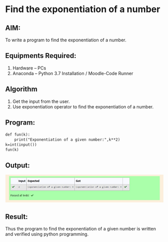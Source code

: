 # Find the exponentiation of a number

## AIM:
To write a program to find the exponentiation of a number.

## Equipments Required:
1. Hardware – PCs
2. Anaconda – Python 3.7 Installation / Moodle-Code Runner

## Algorithm
1. Get the input from the user.
2. Use exponentiation operator to find the exponentiation of a number.

## Program:
~~~
def fun(k):
    print("Exponentiation of a given number:",k**2)
k=int(input())
fun(k)
~~~

## Output:
![output](out.png.jpeg)

## Result:
Thus the program to find the exponentiation of a given number is written and verified using python programming.
